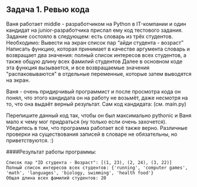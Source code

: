 ## Задача 1. Ревью кода
Ваня работает middle - разработчиком на Python в IT-компании и один кандидат на junior-разработчика прислал ему код тестового задания. Задание состояло в следующем: есть словарь из трёх студентов. Необходимо:
Вывести на экран список пар “айди студента - возраст”
Написать функцию, которая принимает в качестве аргумента словарь и возвращает два значения: полный список интересов всех студентов, а также общую длину всех фамилий студентов
Далее в основном коде эта функция вызывается, и все возвращаемые значения "распаковываются" в отдельные переменные, которые затем выводятся на экран.

Ваня - очень придирчивый программист и после просмотра кода он понял, что этого кандидата он на работу не возьмёт, даже несмотря на то, что она выдаёт верный результат. Сам код кандидата: (см. main.py)

Перепишите данный код так, чтобы он был максимально pythonic и Ваня мало к чему мог придраться (ну только если очень захочется). Убедитесь в том, что программа работает всё также верно. Различные проверки на существования записей в словаре не обязательны, но приветствуются. :)

####Результат работы программы:
````
Список пар "ID студента - Возраст": [(1, 23), (2, 24), (3, 22)]
Полный список интересов всех студентов: {'running', 'computer games', 'math', 'languages', 'biology, swimming', 'health food'}
Общая длина всех фамилий студентов: 20
````
